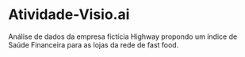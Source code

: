 # Atividade-Visio.ai
Análise de dados da empresa fictícia Highway propondo um índice de Saúde Financeira para as lojas da rede de fast food.
